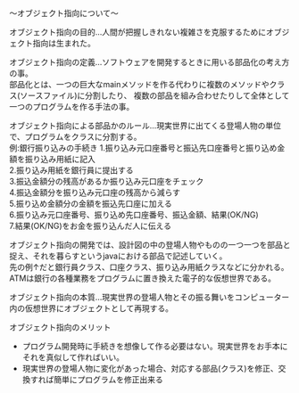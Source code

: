 〜オブジェクト指向について〜

オブジェクト指向の目的…人間が把握しきれない複雑さを克服するためにオブジェクト指向は生まれた。<br>

オブジェクト指向の定義…ソフトウェアを開発するときに用いる部品化の考え方の事。<br>
部品化とは、一つの巨大なmainメソッドを作る代わりに複数のメソッドやクラス(ソースファイル)に分割したり、
複数の部品を組み合わせたりして全体として一つのプログラムを作る手法の事。<br>

オブジェクト指向による部品かのルール…現実世界に出てくる登場人物の単位で、プログラムをクラスに分割する。<br>
例:銀行振り込みの手続き
1.振り込み元口座番号と振込先口座番号と振り込め金額を振り込み用紙に記入<br>
2.振り込み用紙を銀行員に提出する<br>
3.振込金額分の残高があるか振り込み元口座をチェック<br>
4.振込金額分を振り込み元口座の残高から減らす<br>
5.振り込め金額分の金額を振込先口座に加える<br>
6.振り込み元口座番号、振り込め先口座番号、振込金額、結果(OK/NG)<br>
7.結果(OK/NG)をお金を振り込んだ人に伝える<br>

オブジェクト指向の開発では、設計図の中の登場人物やものの一つ一つを部品と捉え、それを暮らすというjavaにおける部品で記述していく。<br>
先の例↑だと銀行員クラス、口座クラス、振り込み用紙クラスなどに分かれる。<br>
ATMは銀行の各種業務をプログラムに置き換えた電子的な仮想世界である。<br>

オブジェクト指向の本質…現実世界の登場人物とその振る舞いをコンピューター内の仮想世界にオブジェクトとして再現する。<br>


オブジェクト指向のメリット
- プログラム開発時に手続きを想像して作る必要はない。現実世界をお手本にそれを真似して作ればいい。
- 現実世界の登場人物に変化があった場合、対応する部品(クラス)を修正、交換すれば簡単にプログラムを修正出来る
